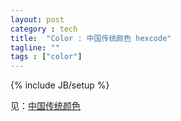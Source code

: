 ```yaml
---
layout: post
category : tech
title:  "Color : 中国传统颜色 hexcode"
tagline: ""
tags : ["color"] 
---
```

{% include JB/setup %}

见：[中国传统颜色](http://ylbook.com/cms/web/chuantongsecai/chuantongsecai.htm)

